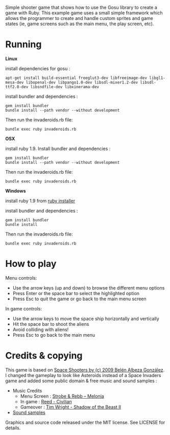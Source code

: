 Simple shooter game that shows how to use the Gosu library to create a game with Ruby. This example game uses a small simple framework which allows the programmer to create and handle custom sprites and game states (ie, game screens such as the main menu, the play screen, etc).

Running
=======

__Linux__

install dependencies for gosu :

    apt-get install build-essential freeglut3-dev libfreeimage-dev libgl1-mesa-dev libopenal-dev libpango1.0-dev libsdl-mixer1.2-dev libsdl-ttf2.0-dev libsndfile-dev libxinerama-dev

install bundler and dependencies :

    gem install bundler
	bundle install --path vendor --without development

Then run the invaderoids.rb file:

    bundle exec ruby invaderoids.rb

__OSX__

install ruby 1.9. Install bundler and dependencies :

    gem install bundler
	bundle install --path vendor --without development

Then run the invaderoids.rb file:

    bundle exec ruby invaderoids.rb

__Windows__

install ruby 1.9 from [ruby installer](http://rubyinstaller.org/downloads/)

install bundler and dependencies :

    gem install bundler
	bundle install

Then run the invaderoids.rb file:

    bundle exec ruby invaderoids.rb


How to play
===========

Menu controls:

* Use the arrow keys (up and down) to browse the different menu options
* Press Enter or the space bar to select the highlighted option
* Press Esc to quit the game or go back to the main menu screen 

In game controls:

* Use the arrow keys to move the space ship horizontally and vertically
* Hit the space bar to shoot the aliens
* Avoid colliding with aliens!
* Press Esc to go back to the main menu

Credits & copying
=================

This game is based on [Space Shooters by (c) 2009 Belén Albeza González](https://github.com/belen-albeza/space-shooter).
I changed the gameplay to look like Asteroids instead of a Space Invaders game and added some public domain & free music and sound samples :

* Music Credits
    - Menu Screen : [Strobe & Rebb – Melonia](http://www.milkytracker.org/?download)
	- In game     : [Reed - Civilian](http://www.cvgm.net/demovibes/song/4224/)
	- Gameover    : [Tim Wright - Shadow of the Beast II](http://www.exotica.org.uk/wiki/Shadow_of_the_Beast_II)
* [Sound samples](http://soundbible.com/free-sound-effects-1.html)

Graphics and source code released under the MIT license. See LICENSE for details.
